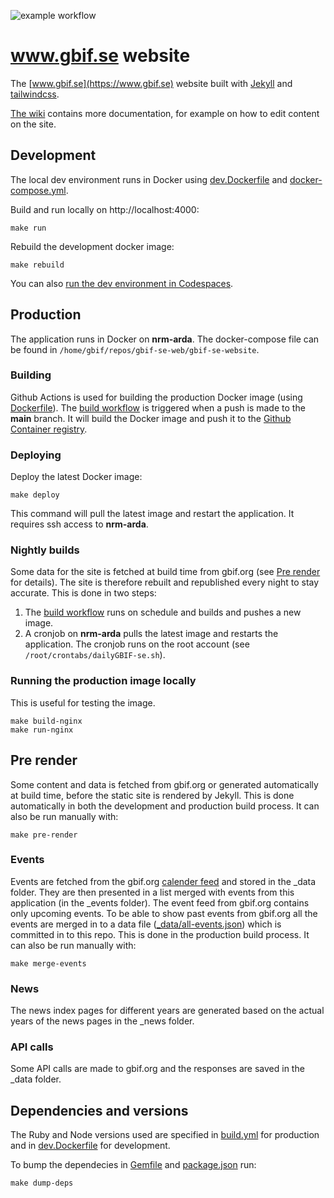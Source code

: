 ![example workflow](https://github.com/GBIF-Sweden/gbif-se/actions/workflows/build.yml/badge.svg)

# www.gbif.se website
The [www.gbif.se](https://www.gbif.se) website built with [Jekyll](https://jekyllrb.com/) and [tailwindcss](https://tailwindcss.com/).

[The wiki](https://github.com/GBIF-Sweden/gbif-se/wiki) contains more documentation, for example on how to edit content on the site.

## Development
The local dev environment runs in Docker using [dev.Dockerfile](dev.Dockerfile) and [docker-compose.yml](docker-compose.yml).

Build and run locally on http://localhost:4000:
```
make run
```

Rebuild the development docker image:
```
make rebuild
```

You can also [run the dev environment in Codespaces](https://github.com/GBIF-Sweden/gbif-se/wiki/Working-with-Codespaces).

## Production
The application runs in Docker on **nrm-arda**. The docker-compose file can be found in `/home/gbif/repos/gbif-se-web/gbif-se-website`.

### Building
Github Actions is used for building the production Docker image (using [Dockerfile](Dockerfile)). The [build workflow](.github/workflows/build.yml) is triggered when a push is made to the **main** branch. It will build the Docker image and push it to the [Github Container registry](https://github.com/orgs/GBIF-Sweden/packages).

### Deploying
Deploy the latest Docker image:
```
make deploy
```
This command will pull the latest image and restart the application. It requires ssh access to **nrm-arda**.

### Nightly builds
Some data for the site is fetched at build time from gbif.org (see [Pre render](#pre-render) for details). The site is therefore rebuilt and republished every night to stay accurate. This is done in two steps:

1. The [build workflow](.github/workflows/build.yml) runs on schedule and builds and pushes a new image.
2. A cronjob on **nrm-arda** pulls the latest image and restarts the application. The cronjob runs on the root account (see `/root/crontabs/dailyGBIF-se.sh`).

### Running the production image locally
This is useful for testing the image.
```
make build-nginx
make run-nginx
```

## Pre render
Some content and data is fetched from gbif.org or generated automatically at build time, before the static site is rendered by Jekyll. This is done automatically in both the development and production build process. It can also be run manually with:
```
make pre-render
```

### Events
Events are fetched from the gbif.org [calender feed](https://www.gbif.org/resource/search?contentType=event) and stored in the _data folder. They are then presented in a list merged with events from this application (in the _events folder). The event feed from gbif.org contains only upcoming events. To be able to show past events from gbif.org all the events are merged in to a data file ([_data/all-events.json](_data/all-events.json)) which is committed in to this repo. This is done in the production build process. It can also be run manually with:
```
make merge-events
```

### News
The news index pages for different years are generated based on the actual years of the news pages in the _news folder.

### API calls
Some API calls are made to gbif.org and the responses are saved in the _data folder.

## Dependencies and versions
The Ruby and Node versions used are specified in [build.yml](.github/workflows/build.yml) for production and in [dev.Dockerfile](dev.Dockerfile) for development.

To bump the dependecies in [Gemfile](Gemfile) and [package.json](package.json) run:
```
make dump-deps
```

